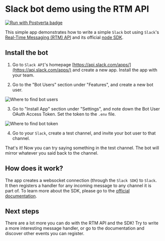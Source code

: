 # Slack bot demo using the RTM API

[![Run with Postverta badge](http://postverta.io/badge.svg)](http://postverta.io/direct/postverta/slack-bot-rtm)

This simple app demonstrates how to write a simple `Slack` bot using `Slack`'s
[Real-Time Messaging (RTM) API](https://api.slack.com/rtm) and its official
[node SDK](https://slackapi.github.io/node-slack-sdk/bots).

## Install the bot

1. Go to `Slack API`'s homepage [https://api.slack.com/apps/](https://api.slack.com/apps/) and create a new app.
Install the app with your team.

2. Go to the "Bot Users" section under "Features", and create a new bot user.

![Where to find bot users](https://i.imgur.com/x7WXjmT.png)

3. Go to "Install App" section under "Settings", and note down the Bot User
   OAuth Access Token.  Set the token to the `.env` file.

![Where to find bot token](https://i.imgur.com/OSzfIyc.png)

4. Go to your `Slack`, create a test channel, and invite your bot user to that
   channel.

That's it! Now you can try saying something in the test channel. The bot will
mirror whatever you said back to the channel.

## How does it work?

The app creates a websocket connection (through the `Slack SDK`) to `Slack`. It
then registers a handler for any incoming message to any channel it is part of.
To learn more about the SDK, please go to the [official
documentation](https://slackapi.github.io/node-slack-sdk/bots).

## Next steps

There are a lot more you can do with the RTM API and the SDK! Try to write a
more interesting message handler, or go to the documentation and discover other
events you can register.
